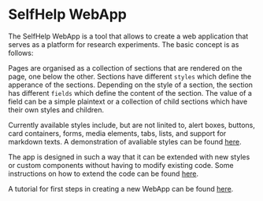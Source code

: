 # SelfHelp WebApp

The SelfHelp WebApp is a tool that allows to create a web application that serves as a platform for research experiments.
The basic concept is as follows:

Pages are organised as a collection of sections that are rendered on the page, one below the other.
Sections have different `styles` which define the apperance of the sections.
Depending on the style of a section, the section has different `fields` which define the content of the section.
The value of a field can be a simple plaintext or a collection of child sections which have their own styles and children.

Currently available styles include, but are not linited to, alert boxes, buttons, card containers, forms, media elements, tabs, lists, and support for markdown texts.
A demonstration of avaliable styles can be found [here](https://selfhelp.psy.unibe.ch/demo/styles).

The app is designed in such a way that it can be extended with new styles or custom components without having to modify existing code.
Some instructions on how to extend the code can be found [here](https://selfhelp.psy.unibe.ch/demo/extend).

A tutorial for first steps in creating a new WebApp can be found [here](https://selfhelp.psy.unibe.ch/demo/assets/tutorial.pdf).
